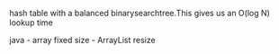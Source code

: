 hash table with a balanced binarysearchtree.This gives us an O(log N) lookup time

java - array fixed size
    - ArrayList resize